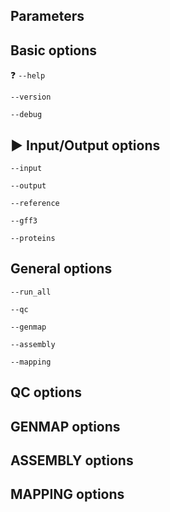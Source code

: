 ## Parameters

## Basic options

:question: `--help`

 `--version`

`--debug`


## :arrow_forward: Input/Output options

`--input`

`--output`

`--reference`

`--gff3`

`--proteins`

## General options

`--run_all`

`--qc`

`--genmap`

`--assembly`

`--mapping`

## QC options

## GENMAP options

## ASSEMBLY options

## MAPPING options

